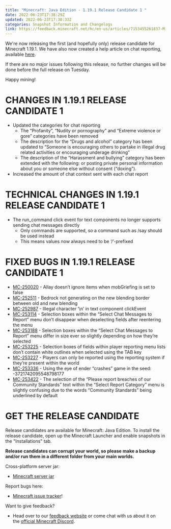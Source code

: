 ```yaml
---
title: "Minecraft: Java Edition - 1.19.1 Release Candidate 1 "
date: 2022-06-23T17:38:29Z
updated: 2022-06-23T17:38:33Z
categories: Snapshot Information and Changelogs
link: https://feedback.minecraft.net/hc/en-us/articles/7153455261837-Minecraft-Java-Edition-1-19-1-Release-Candidate-1-
---
```


We're now releasing the first (and hopefully only) release candidate for Minecraft 1.19.1. We have also now created a help article on chat reporting, available [here](https://help.minecraft.net/hc/articles/7149823936781).

If there are no major issues following this release, no further changes will be done before the full release on Tuesday.

Happy mining!

# CHANGES IN 1.19.1 RELEASE CANDIDATE 1

- Updated the categories for chat reporting
  - The “Profanity”, “Nudity or pornography” and “Extreme violence or gore” categories have been removed
  - The description for the “Drugs and alcohol” category has been updated to “Someone is encouraging others to partake in illegal drug related activities or encouraging underage drinking”
  - The description of the “Harassment and bullying” category has been extended with the following: or posting private personal information about you or someone else without consent (“doxing”).
- Increased the amount of chat context sent with each chat report

# TECHNICAL CHANGES IN 1.19.1 RELEASE CANDIDATE 1

- The run_command click event for text components no longer supports sending chat messages directly
  - Only commands are supported, so a command such as /say should be used instead
  - This means values now always need to be ‘/’-prefixed

# FIXED BUGS IN 1.19.1 RELEASE CANDIDATE 1

- [MC-250020](https://bugs.mojang.com/browser/MC-250020) - Allay doesn’t ignore items when mobGriefing is set to false
- [MC-252511](https://bugs.mojang.com/browser/MC-252511) - Bedrock not generating on the new blending border between old and new blending
- [MC-252987](https://bugs.mojang.com/browser/MC-252987) - Illegal character ‘\n’ in text component clickEvent
- [MC-253114](https://bugs.mojang.com/browser/MC-253114) - Selection boxes within the “Select Chat Messages to Report” menu don’t disappear when deselecting fields after reentering the menu
- [MC-253188](https://bugs.mojang.com/browser/MC-253188) - Selection boxes within the “Select Chat Messages to Report” menu differ in size ever so slightly depending on how they’re selected
- [MC-253225](https://bugs.mojang.com/browser/MC-253225) - Selection boxes of fields within player reporting menu lists don’t contain white outlines when selected using the TAB key
- [MC-253227](https://bugs.mojang.com/browser/MC-253227) - Players can only be reported using the reporting system if they’re present within the world
- [MC-253336](https://bugs.mojang.com/browser/MC-253336) - Using the eye of ender “crashes” game in the seed: -3721742095548798177
- [MC-253422](https://bugs.mojang.com/browser/MC-253422) - The selection of the “Please report breaches of our Community Standards” text within the “Select Report Category” menu is slightly confusing due to the words “Community Standards” being underlined by default

# GET THE RELEASE CANDIDATE

Release candidates are available for Minecraft: Java Edition. To install the release candidate, open up the Minecraft Launcher and enable snapshots in the "Installations" tab.

**Release candidates can corrupt your world, so please make a backup and/or run them in a different folder from your main worlds.**

Cross-platform server jar:

- [Minecraft server jar](https://piston-data.mojang.com/v1/objects/71a6d4c634de517ab1b6c2db8b743cbc831d9794/server.jar)

Report bugs here:

- [Minecraft issue tracker](https://aka.ms/snapshotbugs?ref=blog)!

Want to give feedback?

- Head over to our [feedback website](https://aka.ms/snapshotfeedback) or come chat with us about it on the [official Minecraft Discord](https://discordapp.com/invite/minecraft).
